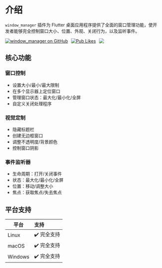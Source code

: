 # 介绍

`window_manager` 插件为 Flutter 桌面应用程序提供了全面的窗口管理功能，使开发者能够完全控制窗口大小、位置、外观、关闭行为，以及监听事件。

<div style="display: flex; flex-direction: row; gap: 10px;">
  <a href="https://github.com/leanflutter/window_manager">
    <img
      alt="window_manager on GitHub"
      src="https://img.shields.io/github/stars/leanflutter/window_manager?style=for-the-badge&logo=GitHub"
    />
  </a>
  <a href="https://pub.dev/packages/window_manager">
    <img alt="Pub Likes" src="https://img.shields.io/pub/likes/window_manager?style=for-the-badge&logo=flutter&label=Pub%20Likes"/>
  </a>
  <a href="https://github.com/leanflutter/window_manager/graphs/contributors">
    <img src="https://img.shields.io/github/all-contributors/leanflutter/window_manager?style=for-the-badge" />
  </a>
</div>

## 核心功能

### 窗口控制

- 设置大小/最小/最大限制
- 在多个显示器上定位窗口
- 管理窗口状态：最大化/最小化/全屏
- 自定义关闭处理程序

### 视觉定制

- 隐藏标题栏
- 创建无边框窗口
- 调整不透明度/背景颜色
- 控制窗口阴影

### 事件监听器

- 生命周期：打开/关闭事件
- 状态：最大化/最小化/全屏
- 位置：移动/调整大小
- 焦点：获取焦点/失去焦点

## 平台支持

| 平台     | 支持                |
| -------- | :----------------- |
| Linux    | ✔️ 完全支持         |
| macOS    | ✔️ 完全支持         |
| Windows  | ✔️ 完全支持         |
